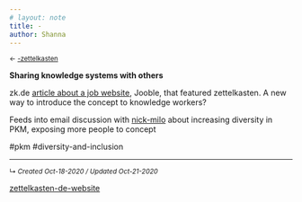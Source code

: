 ```yaml
---
# layout: note
title: -
author: Shanna
---
```


<small>← [-zettelkasten](-zettelkasten.md)</small>

**Sharing knowledge systems with others**

zk.de [article about a job website](https://zettelkasten.de/posts/jooble/), Jooble, that featured zettelkasten. A new way to introduce the concept to knowledge workers?

Feeds into email discussion with [nick-milo](../slipbox/-nick-milo) about increasing diversity in PKM, exposing more people to concept

#pkm 
#diversity-and-inclusion


------------------------
<small>↳ <i>Created Oct-18-2020 / Updated Oct-21-2020 </i></small>

[zettelkasten-de-website](../slipbox/zettelkasten-de-website)
